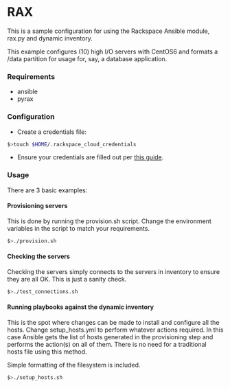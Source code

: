 # RAX

This is a sample configuration for using the Rackspace Ansible module, rax.py and dynamic inventory.

This example configures (10) high I/O servers with CentOS6 and formats a /data partition for usage for, say, a database application.

### Requirements

- ansible
- pyrax

### Configuration

- Create a credentials file:

```bash
$>touch $HOME/.rackspace_cloud_credentials
```

- Ensure your credentials are filled out per [this guide](http://docs.ansible.com/guide_rax.html).

### Usage

There are 3 basic examples:

#### Provisioning servers

This is done by running the provision.sh script. Change the environment variables in the script to match your requirements.

```bash
$>./provision.sh
```

#### Checking the servers

Checking the servers simply connects to the servers in inventory to ensure they are all OK. This is just a sanity check.

```bash
$>./test_connections.sh
```

#### Running playbooks against the dynamic inventory

This is the spot where changes can be made to install and configure all the hosts. Change setup_hosts.yml to perform whatever actions required. In this case Ansible gets the list of hosts generated in the provisioning step and performs the action(s) on all of them. There is no need for a traditional hosts file using this method.

Simple formatting of the filesystem is included.

```bash
$>./setup_hosts.sh
```
